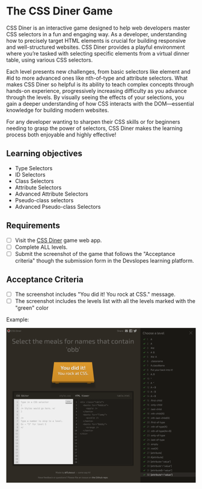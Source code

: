 # The CSS Diner Game

CSS Diner is an interactive game designed to help web developers master CSS selectors in a fun and engaging way. As a developer, understanding how to precisely target HTML elements is crucial for building responsive and well-structured websites. CSS Diner provides a playful environment where you’re tasked with selecting specific elements from a virtual dinner table, using various CSS selectors.

Each level presents new challenges, from basic selectors like element and #id to more advanced ones like nth-of-type and attribute selectors. What makes CSS Diner so helpful is its ability to teach complex concepts through hands-on experience, progressively increasing difficulty as you advance through the levels. By visually seeing the effects of your selections, you gain a deeper understanding of how CSS interacts with the DOM—essential knowledge for building modern websites.

For any developer wanting to sharpen their CSS skills or for beginners needing to grasp the power of selectors, CSS Diner makes the learning process both enjoyable and highly effective!

## Learning objectives

- Type Selectors
- ID Selectors
- Class Selectors
- Attribute Selectors
- Advanced Attribute Selectors
- Pseudo-class selectors
- Advanced Pseudo-class Selectors

## Requirements

- [ ] Visit the [CSS Diner](https://flukeout.github.io) game web app.
- [ ] Complete ALL levels.
- [ ] Submit the screenshot of the game that follows the "Acceptance criteria" though the submission form in the Devslopes learning platform.

## Acceptance Criteria

- [ ] The screenshot includes "You did it! You rock at CSS." message.
- [ ] The screenshot includes the levels list with all the levels marked with the "green" color

Example:

![results](./images/css-diner-result.png)
